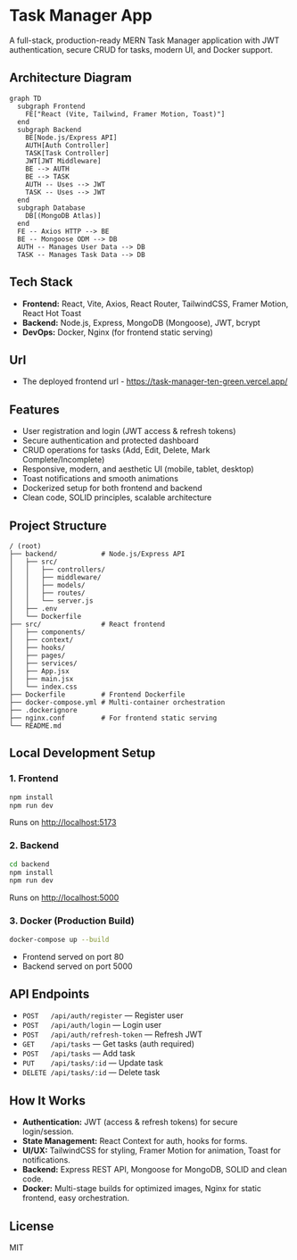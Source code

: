 # Task Manager App

A full-stack, production-ready MERN Task Manager application with JWT authentication, secure CRUD for tasks, modern UI, and Docker support.

## Architecture Diagram
```mermaid
graph TD
  subgraph Frontend
    FE["React (Vite, Tailwind, Framer Motion, Toast)"]
  end
  subgraph Backend
    BE[Node.js/Express API]
    AUTH[Auth Controller]
    TASK[Task Controller]
    JWT[JWT Middleware]
    BE --> AUTH
    BE --> TASK
    AUTH -- Uses --> JWT
    TASK -- Uses --> JWT
  end
  subgraph Database
    DB[(MongoDB Atlas)]
  end
  FE -- Axios HTTP --> BE
  BE -- Mongoose ODM --> DB
  AUTH -- Manages User Data --> DB
  TASK -- Manages Task Data --> DB
```

## Tech Stack
- **Frontend:** React, Vite, Axios, React Router, TailwindCSS, Framer Motion, React Hot Toast
- **Backend:** Node.js, Express, MongoDB (Mongoose), JWT, bcrypt
- **DevOps:** Docker, Nginx (for frontend static serving)

## Url
- The deployed frontend url - https://task-manager-ten-green.vercel.app/

## Features
- User registration and login (JWT access & refresh tokens)
- Secure authentication and protected dashboard
- CRUD operations for tasks (Add, Edit, Delete, Mark Complete/Incomplete)
- Responsive, modern, and aesthetic UI (mobile, tablet, desktop)
- Toast notifications and smooth animations
- Dockerized setup for both frontend and backend
- Clean code, SOLID principles, scalable architecture

## Project Structure
```
/ (root)
├── backend/           # Node.js/Express API
│   ├── src/
│   │   ├── controllers/
│   │   ├── middleware/
│   │   ├── models/
│   │   ├── routes/
│   │   └── server.js
│   ├── .env
│   └── Dockerfile
├── src/               # React frontend
│   ├── components/
│   ├── context/
│   ├── hooks/
│   ├── pages/
│   ├── services/
│   ├── App.jsx
│   ├── main.jsx
│   └── index.css
├── Dockerfile         # Frontend Dockerfile
├── docker-compose.yml # Multi-container orchestration
├── .dockerignore
├── nginx.conf         # For frontend static serving
└── README.md
```

## Local Development Setup

### 1. Frontend
```sh
npm install
npm run dev
```
Runs on [http://localhost:5173](http://localhost:5173)

### 2. Backend
```sh
cd backend
npm install
npm run dev
```
Runs on [http://localhost:5000](http://localhost:5000)

### 3. Docker (Production Build)
```sh
docker-compose up --build
```
- Frontend served on port 80
- Backend served on port 5000

## API Endpoints
- `POST   /api/auth/register` — Register user
- `POST   /api/auth/login` — Login user
- `POST   /api/auth/refresh-token` — Refresh JWT
- `GET    /api/tasks` — Get tasks (auth required)
- `POST   /api/tasks` — Add task
- `PUT    /api/tasks/:id` — Update task
- `DELETE /api/tasks/:id` — Delete task

## How It Works
- **Authentication:** JWT (access & refresh tokens) for secure login/session.
- **State Management:** React Context for auth, hooks for forms.
- **UI/UX:** TailwindCSS for styling, Framer Motion for animation, Toast for notifications.
- **Backend:** Express REST API, Mongoose for MongoDB, SOLID and clean code.
- **Docker:** Multi-stage builds for optimized images, Nginx for static frontend, easy orchestration.

## License
MIT
